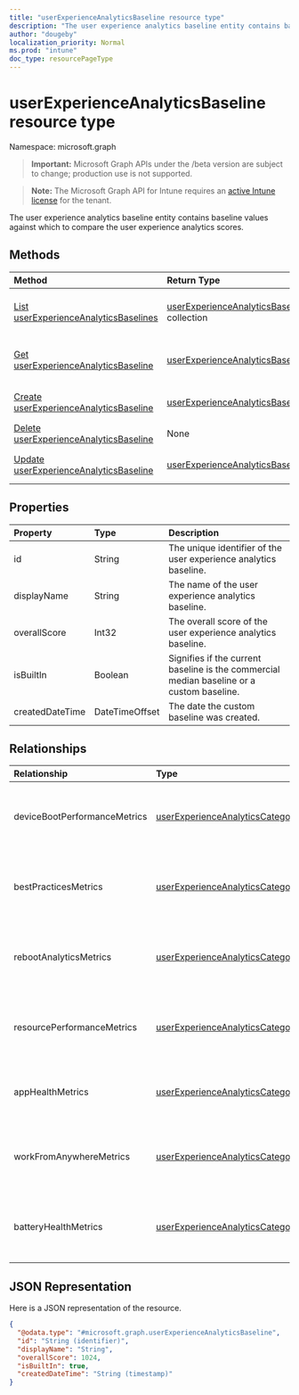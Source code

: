 ```yaml
---
title: "userExperienceAnalyticsBaseline resource type"
description: "The user experience analytics baseline entity contains baseline values against which to compare the user experience analytics scores."
author: "dougeby"
localization_priority: Normal
ms.prod: "intune"
doc_type: resourcePageType
---
```


# userExperienceAnalyticsBaseline resource type

Namespace: microsoft.graph

> **Important:** Microsoft Graph APIs under the /beta version are subject to change; production use is not supported.

> **Note:** The Microsoft Graph API for Intune requires an [active Intune license](https://go.microsoft.com/fwlink/?linkid=839381) for the tenant.

The user experience analytics baseline entity contains baseline values against which to compare the user experience analytics scores.

## Methods
|Method|Return Type|Description|
|:---|:---|:---|
|[List userExperienceAnalyticsBaselines](../api/intune-devices-userexperienceanalyticsbaseline-list.md)|[userExperienceAnalyticsBaseline](../resources/intune-devices-userexperienceanalyticsbaseline.md) collection|List properties and relationships of the [userExperienceAnalyticsBaseline](../resources/intune-devices-userexperienceanalyticsbaseline.md) objects.|
|[Get userExperienceAnalyticsBaseline](../api/intune-devices-userexperienceanalyticsbaseline-get.md)|[userExperienceAnalyticsBaseline](../resources/intune-devices-userexperienceanalyticsbaseline.md)|Read properties and relationships of the [userExperienceAnalyticsBaseline](../resources/intune-devices-userexperienceanalyticsbaseline.md) object.|
|[Create userExperienceAnalyticsBaseline](../api/intune-devices-userexperienceanalyticsbaseline-create.md)|[userExperienceAnalyticsBaseline](../resources/intune-devices-userexperienceanalyticsbaseline.md)|Create a new [userExperienceAnalyticsBaseline](../resources/intune-devices-userexperienceanalyticsbaseline.md) object.|
|[Delete userExperienceAnalyticsBaseline](../api/intune-devices-userexperienceanalyticsbaseline-delete.md)|None|Deletes a [userExperienceAnalyticsBaseline](../resources/intune-devices-userexperienceanalyticsbaseline.md).|
|[Update userExperienceAnalyticsBaseline](../api/intune-devices-userexperienceanalyticsbaseline-update.md)|[userExperienceAnalyticsBaseline](../resources/intune-devices-userexperienceanalyticsbaseline.md)|Update the properties of a [userExperienceAnalyticsBaseline](../resources/intune-devices-userexperienceanalyticsbaseline.md) object.|

## Properties
|Property|Type|Description|
|:---|:---|:---|
|id|String|The unique identifier of the user experience analytics baseline.|
|displayName|String|The name of the user experience analytics baseline.|
|overallScore|Int32|The overall score of the user experience analytics baseline.|
|isBuiltIn|Boolean|Signifies if the current baseline is the commercial median baseline or a custom baseline.|
|createdDateTime|DateTimeOffset|The date the custom baseline was created.|

## Relationships
|Relationship|Type|Description|
|:---|:---|:---|
|deviceBootPerformanceMetrics|[userExperienceAnalyticsCategory](../resources/intune-devices-userexperienceanalyticscategory.md)|The user experience analytics device boot performance metrics.|
|bestPracticesMetrics|[userExperienceAnalyticsCategory](../resources/intune-devices-userexperienceanalyticscategory.md)|The user experience analytics best practices metrics.|
|rebootAnalyticsMetrics|[userExperienceAnalyticsCategory](../resources/intune-devices-userexperienceanalyticscategory.md)|The user experience analytics reboot analytics metrics.|
|resourcePerformanceMetrics|[userExperienceAnalyticsCategory](../resources/intune-devices-userexperienceanalyticscategory.md)|The user experience analytics resource performance metrics.|
|appHealthMetrics|[userExperienceAnalyticsCategory](../resources/intune-devices-userexperienceanalyticscategory.md)|The user experience analytics app health metrics.|
|workFromAnywhereMetrics|[userExperienceAnalyticsCategory](../resources/intune-devices-userexperienceanalyticscategory.md)|The user experience analytics work from anywhere metrics.|
|batteryHealthMetrics|[userExperienceAnalyticsCategory](../resources/intune-devices-userexperienceanalyticscategory.md)|The user experience analytics battery health metrics.|

## JSON Representation
Here is a JSON representation of the resource.
<!-- {
  "blockType": "resource",
  "keyProperty": "id",
  "@odata.type": "microsoft.graph.userExperienceAnalyticsBaseline"
}
-->
``` json
{
  "@odata.type": "#microsoft.graph.userExperienceAnalyticsBaseline",
  "id": "String (identifier)",
  "displayName": "String",
  "overallScore": 1024,
  "isBuiltIn": true,
  "createdDateTime": "String (timestamp)"
}
```



